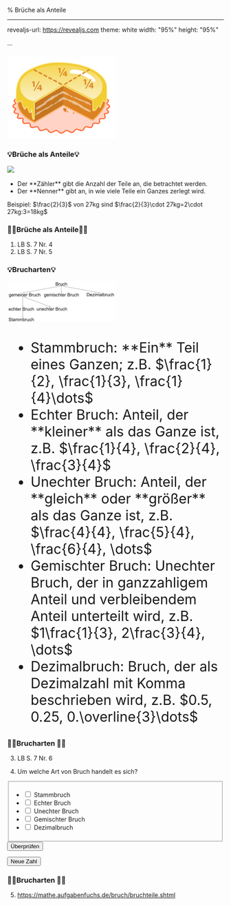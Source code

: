 % Brüche als Anteile

---
revealjs-url: https://revealjs.com
theme: white
width: \"95%\"
height: \"95%\"

...

###
<img src=".\Abbildungen\Torte.svg" style="float:center; max-width:50%">  

### 💡Brüche als Anteile💡
<img src=".\Abbildungen\BrücheAlsAnteile.png" style="float:center;max-width:30%">  
<ul>
<li>Der **Zähler** gibt die Anzahl der Teile an, die betrachtet werden.</li>
<li>Der **Nenner** gibt an, in wie viele Teile ein Ganzes zerlegt wird.</li>
</ul>
Beispiel: $\frac{2}{3}$ von 27kg sind
$\frac{2}{3}\cdot 27kg=2\cdot 27kg:3=18kg$

### 💪🏼Brüche als Anteile💪🏼
1. LB S. 7 Nr. 4
2. LB S. 7 Nr. 5

### 💡Brucharten💡
<img src=".\Abbildungen\Brucharten.png" style="float:center; max-width:50%">  
<font size="6">
<ul>
<li>Stammbruch: **Ein** Teil eines Ganzen; z.B. $\frac{1}{2}, \frac{1}{3}, \frac{1}{4}\dots$</li>
<li>Echter Bruch: Anteil, der **kleiner** als das Ganze ist, z.B. $\frac{1}{4}, \frac{2}{4}, \frac{3}{4}$</li>
<li>Unechter Bruch: Anteil, der **gleich** oder **größer** als das Ganze ist, z.B. $\frac{4}{4}, \frac{5}{4}, \frac{6}{4}, \dots$</li>
<li>Gemischter Bruch: Unechter Bruch, der in ganzzahligem Anteil und verbleibendem Anteil unterteilt wird, z.B. $1\frac{1}{3}, 2\frac{3}{4}, \dots$</li>
<li>Dezimalbruch: Bruch, der als Dezimalzahl mit Komma beschrieben wird, z.B. $0.5, 0.25, 0.\overline{3}\dots$</li>
</ul>
</font>

### 💪🏼Brucharten 💪🏼
3. LB S. 7 Nr. 6  

4. Um welche Art von Bruch handelt es sich?  

<div id="aufgabeBrucharten"></div>
<form>
  <fieldset>
    <ul>
      <li>
        <label>
          <input type="checkbox" name="bruch" id="stammbruch">
          Stammbruch
        </label>
      </li>
      <li>
        <label>
          <input type="checkbox" name="bruch" id="echterBruch">
          Echter Bruch
        </label>
      </li>
      <li>
        <label>
          <input type="checkbox" name="bruch" id="unechterBruch">
          Unechter Bruch
        </label>
      </li>
      <li>
        <label>
          <input type="checkbox" name="bruch" id="gemischterBruch">
          Gemischter Bruch
        </label>
      </li>
      <li>
        <label>
          <input type="checkbox" name="bruch" id="dezimalbruch">
          Dezimalbruch
        </label>
      </li>
    </ul>
  </fieldset>
  <button type="button" id="auswerten">Überprüfen</button>
  <p id="ergebnis"></p>
  <button type="button" id="reset">Neue Zahl</button>
</form>

<script>
  const aufgabeBrucharten = document.getElementById("aufgabeBrucharten");
  const auswertenButton = document.getElementById("auswerten");
  const resetButton = document.getElementById("reset");
  const ergebnis = document.getElementById("ergebnis");
  const stammbruch = document.getElementById("stammbruch");
  const echterBruch = document.getElementById("echterBruch");
  const unechterBruch = document.getElementById("unechterBruch");
  const gemischterBruch = document.getElementById("gemischterBruch");
  const dezimalbruch = document.getElementById("dezimalbruch");
  var rand;
  var nenner;// = Math.floor(Math.random()*100+2);
  var zaehler;// = Math.floor(Math.random()*100+1);
  var koef;
  function resetFunction(){
    ergebnis.innerHTML = "";
    stammbruch.checked = false;
    echterBruch.checked = false;
    unechterBruch.checked = false;
    gemischterBruch.checked = false;
    dezimalbruch.checked = false;
    rand = Math.floor(Math.random()*6);
    switch (rand) {
      case 0:
        nenner = Math.floor(Math.random()*100+2);
        katex.render("\\frac{1}{"+nenner+"}", aufgabeBrucharten, {throwOnError: false});
        break;
      case 1:
        do{
          zaehler = Math.floor(Math.random()*100+2);
          nenner = Math.floor(Math.random()*100+3);
        }while(zaehler>=nenner);
        katex.render("\\frac{"+zaehler+"}{"+nenner+"}", aufgabeBrucharten, {throwOnError: false});
        break;
      case 2:
        do{
          zaehler = Math.floor(Math.random()*100+2);
          nenner = Math.floor(Math.random()*100+1);
        }while(zaehler<nenner);
        katex.render("\\frac{"+zaehler+"}{"+nenner+"}", aufgabeBrucharten, {throwOnError: false});
        break;
      case 3:
        do{
          zaehler = Math.floor(Math.random()*100+1);
          nenner = Math.floor(Math.random()*100+2);
          koef = Math.floor(Math.random()*100+1);
        }while(zaehler>=nenner);
        katex.render(koef+"\\frac{"+zaehler+"}{"+nenner+"}", aufgabeBrucharten, {throwOnError: false});
        break;
      case 4:
        koef = Math.floor(Math.random()*50)*Math.floor(Math.random()*3);
        katex.render(""+koef+"."+Math.floor(Math.random()*100+1), aufgabeBrucharten, {throwOnError: false});
        break;
      case 5:
        koef = Math.floor(Math.random()*50)*Math.floor(Math.random()*3);
        katex.render(""+koef+".\\overline{"+Math.floor(Math.random()*100+1)+"}", aufgabeBrucharten, {throwOnError: false});
        break;
    }
  }
  resetFunction();
  auswertenButton.addEventListener("click", auswertenFunction);
  resetButton.addEventListener("click", resetFunction);
  function auswertenFunction(){
    if(rand==0){
      if(!unechterBruch.checked && !gemischterBruch.checked && !dezimalbruch.checked){
        if(stammbruch.checked && echterBruch.checked){
          ergebnis.innerHTML = "Richtig!";
        }else if(stammbruch.checked || echterBruch.checked){
          ergebnis.innerHTML = "Richtig, aber noch nicht vollständig.";
        }else{
          ergebnis.innerHTML = "Falsch, versuche es weiter oder sieh dir nochmal die Definitionen an.";
        }
      }else{
        ergebnis.innerHTML = "Falsch, versuche es weiter oder sieh dir nochmal die Definitionen an.";
      }
    }
    if(rand==1){
      if(!stammbruch.checked && !unechterBruch.checked && !gemischterBruch.checked && !dezimalbruch.checked){
        if(echterBruch.checked){
          ergebnis.innerHTML = "Richtig!";
        }else{
          ergebnis.innerHTML = "Falsch, versuche es weiter oder sieh dir nochmal die Definitionen an.";
        }
      }else{
        ergebnis.innerHTML = "Falsch, versuche es weiter oder sieh dir nochmal die Definitionen an.";
      }
    }
    if(rand==2){
      if(!stammbruch.checked && !echterBruch.checked && !gemischterBruch.checked && !dezimalbruch.checked){
        if(unechterBruch.checked){
          ergebnis.innerHTML = "Richtig!";
        }else{
          ergebnis.innerHTML = "Falsch, versuche es weiter oder sieh dir nochmal die Definitionen an.";
        }
      }else{
        ergebnis.innerHTML = "Falsch, versuche es weiter oder sieh dir nochmal die Definitionen an.";
      }
    }
    if(rand==3){
      if(!stammbruch.checked && !echterBruch.checked && !dezimalbruch.checked){
        if(unechterBruch.checked && gemischterBruch.checked){
          ergebnis.innerHTML = "Richtig!";
        }else if(unechterBruch.checked || gemischterBruch.checked){
          ergebnis.innerHTML = "Richtig, aber noch nicht vollständig.";
        }else{
          ergebnis.innerHTML = "Falsch, versuche es weiter oder sieh dir nochmal die Definitionen an.";
        }
      }else{
        ergebnis.innerHTML = "Falsch, versuche es weiter oder sieh dir nochmal die Definitionen an.";
      }
    }
    if(rand==4 || rand==5){
      if(koef == 0){
        if(!stammbruch.checked && !unechterBruch.checked && !gemischterBruch.checked){
          if(echterBruch.checked && dezimalbruch.checked){
            ergebnis.innerHTML = "Richtig!";
          }else if(echterBruch.checked || dezimalbruch.checked){
            ergebnis.innerHTML = "Richtig, aber noch nicht vollständig.";
          }else{
            ergebnis.innerHTML = "Falsch, versuche es weiter oder sieh dir nochmal die Definitionen an.";
          }
        }else{
          ergebnis.innerHTML = "Falsch, versuche es weiter oder sieh dir nochmal die Definitionen an.";
        }
      }else{
        if(!stammbruch.checked && !echterBruch.checked && !gemischterBruch.checked){
          if(unechterBruch.checked && dezimalbruch.checked){
            ergebnis.innerHTML = "Richtig!";
          }else if(unechterBruch.checked || dezimalbruch.checked){
            ergebnis.innerHTML = "Richtig, aber noch nicht vollständig.";
          }else{
            ergebnis.innerHTML = "Falsch, versuche es weiter oder sieh dir nochmal die Definitionen an.";
          }
        }else{
          ergebnis.innerHTML = "Falsch, versuche es weiter oder sieh dir nochmal die Definitionen an.";
        }
      }
    }
  }
</script>

### 💪🏼Brucharten 💪🏼
5. https://mathe.aufgabenfuchs.de/bruch/bruchteile.shtml
